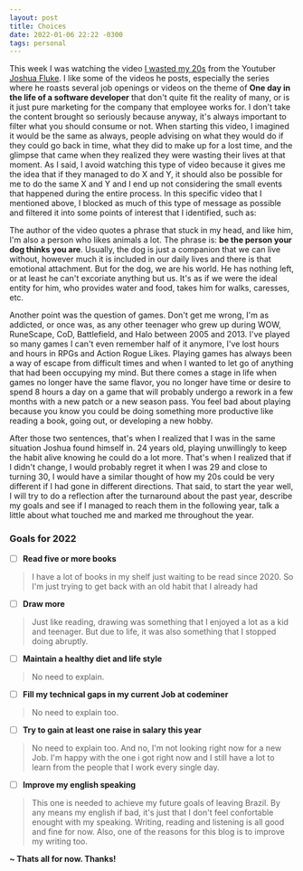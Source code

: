 ```yaml
---
layout: post
title: Choices
date: 2022-01-06 22:22 -0300
tags: personal
---
```


This week I was watching the video [I wasted my 20s](https://www.youtube.com/watch?v=3VCxkMvKUnA) from the Youtuber [Joshua Fluke](https://www.youtube.com/user/Tychos1). I like some of the videos he posts, especially the series where he roasts several job openings or videos on the theme of **One day in the life of a software developer** that don't quite fit the reality of many, or is it just pure marketing for the company that employee works for. I don't take the content brought so seriously because anyway, it's always important to filter what you should consume or not. When starting this video, I imagined it would be the same as always, people advising on what they would do if they could go back in time, what they did to make up for a lost time, and the glimpse that came when they realized they were wasting their lives at that moment. As I said, I avoid watching this type of video because it gives me the idea that if they managed to do X and Y, it should also be possible for me to do the same X and Y and I end up not considering the small events that happened during the entire process. In this specific video that I mentioned above, I blocked as much of this type of message as possible and filtered it into some points of interest that I identified, such as:

The author of the video quotes a phrase that stuck in my head, and like him, I'm also a person who likes animals a lot. The phrase is: **be the person your dog thinks you are**. Usually, the dog is just a companion that we can live without, however much it is included in our daily lives and there is that emotional attachment. But for the dog, we are his world. He has nothing left, or at least he can't excoriate anything but us. It's as if we were the ideal entity for him, who provides water and food, takes him for walks, caresses, etc.

Another point was the question of games. Don't get me wrong, I'm as addicted, or once was, as any other teenager who grew up during WOW, RuneScape, CoD, Battlefield, and Halo between 2005 and 2013. I've played so many games I can't even remember half of it anymore, I've lost hours and hours in RPGs and Action Rogue Likes. Playing games has always been a way of escape from difficult times and when I wanted to let go of anything that had been occupying my mind. But there comes a stage in life when games no longer have the same flavor, you no longer have time or desire to spend 8 hours a day on a game that will probably undergo a rework in a few months with a new patch or a new season pass. You feel bad about playing because you know you could be doing something more productive like reading a book, going out, or developing a new hobby.

After those two sentences, that's when I realized that I was in the same situation Joshua found himself in. 24 years old, playing unwillingly to keep the habit alive knowing he could do a lot more. That's when I realized that if I didn't change, I would probably regret it when I was 29 and close to turning 30, I would have a similar thought of how my 20s could be very different if I had gone in different directions. That said, to start the year well, I will try to do a reflection after the turnaround about the past year, describe my goals and see if I managed to reach them in the following year, talk a little about what touched me and marked me throughout the year.

### Goals for 2022

- [ ] **Read five or more books**
> I have a lot of books in my shelf just waiting to be read since 2020. So I'm just trying to get back with an old habit that I already had

- [ ] **Draw more**
> Just like reading, drawing was something that I enjoyed a lot as a kid and teenager. But due to life, it was also something that I stopped doing abruptly.

- [ ] **Maintain a healthy diet and life style**
> No need to explain.

- [ ] **Fill my technical gaps in my current Job at codeminer**
> No need to explain too.

- [ ] **Try to gain at least one raise in salary this year**
> No need to explain too. And no, I'm not looking right now for a new Job. I'm happy with the one i got right now and I still have a lot to learn from the people that I work every single day.

- [ ] **Improve my english speaking**
> This one is needed to achieve my future goals of leaving Brazil. By any means my english if bad, it's just that I don't feel confortable enought with my speaking. Writing, reading and listening is all good and fine for now. Also, one of the reasons for this blog is to improve my writing too.

**~ Thats all for now. Thanks!**
